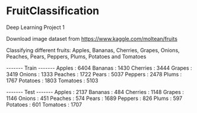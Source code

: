 # FruitClassification

Deep Learning Project 1

Download image dataset from https://www.kaggle.com/moltean/fruits

Classifying different fruits: Apples, Bananas, Cherries, Grapes, Onions, Peaches, Pears, Peppers, Plums, Potatoes and Tomatoes

------- Train -------
Apples : 6404
Bananas : 1430
Cherries : 3444
Grapes : 3419
Onions : 1333
Peaches : 1722
Pears : 5037
Peppers : 2478
Plums : 1767
Potatoes : 1803
Tomatoes : 5103

------- Test -------
Apples : 2137
Bananas : 484
Cherries : 1148
Grapes : 1146
Onions : 451
Peaches : 574
Pears : 1689
Peppers : 826
Plums : 597
Potatoes : 601
Tomatoes : 1707

